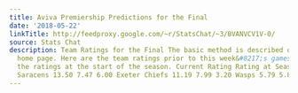 ```yaml
---
title: Aviva Premiership Predictions for the Final
date: '2018-05-22'
linkTitle: http://feedproxy.google.com/~r/StatsChat/~3/BVANVCV1V-0/
source: Stats Chat
description: Team Ratings for the Final The basic method is described on my Department
  home page. Here are the team ratings prior to this week&#8217;s games, along with
  the ratings at the start of the season. Current Rating Rating at Season Start Difference
  Saracens 13.50 7.47 6.00 Exeter Chiefs 11.19 7.99 3.20 Wasps 5.79 5.89 -0.10 [&#8230;]
---
```

